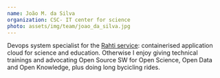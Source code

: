 ```yaml
---
name: João M. da Silva
organization: CSC- IT center for science
photo: assets/img/team/joao_da_silva.jpg
---
```


Devops system specialist for the [Rahti service](https://rahti.csc.fi/): containerised application cloud for science and education. Otherwise I enjoy giving technical trainings and advocating Open Source SW for Open Science, Open Data and Open Knowledge, plus doing long bycicling rides.
